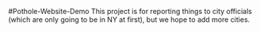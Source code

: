 #Pothole-Website-Demo
This project is for reporting things to city officials (which are only going to be in NY at first), but we hope to add more cities.
